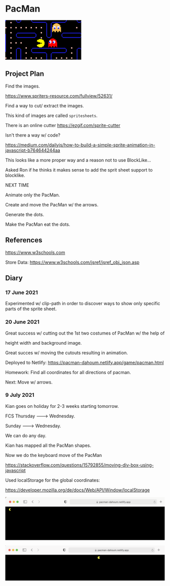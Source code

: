 # PacMan

![](logo.png)

## Project Plan

Find the images.

https://www.spriters-resource.com/fullview/52631/

Find a way to cut/ extract the images.

This kind of images are called `spritesheets`.

There is an online cutter https://ezgif.com/sprite-cutter

Isn't there a way w/ code?

https://medium.com/dailyjs/how-to-build-a-simple-sprite-animation-in-javascript-b764644244aa

This looks like a more proper way and a reason not to use BlockLike...

Asked Ron if he thinks it makes sense to add the sprit sheet support to blocklike.

NEXT TIME

Animate only the PacMan.

Create and move the PacMan w/ the arrows.

Generate the dots.

Make the PacMan eat the dots.

## References

https://www.w3schools.com


Store Data:
https://www.w3schools.com/jsref/jsref_obj_json.asp

## Diary

### 17 June 2021

Experimented w/ clip-path in order to discover ways to show only specific parts of the sprite sheet.

### 20 June 2021

Great success w/ cutting out the 1st two costumes of PacMan w/ the help of <div> height width and background image.

Great succes w/ moving the cutouts resulting in animation.

Deployed to Netlify: https://pacman-dahoum.netlify.app/game/pacman.html

Homework: Find all coordinates for all directions of pacman.

Next: Move w/ arrows.

### 9 July 2021

Kian goes on holiday for 2-3 weeks starting tomorrow.

FCS Thursday ---> Wednesday.

Sunday ---> Wednesday.

We can do any day.

Kian has mapped all the PacMan shapes.

Now we do the keyboard move of the PacMan

https://stackoverflow.com/questions/15792855/moving-div-box-using-javascript

Used localStorage for the global coordinates:

https://developer.mozilla.org/de/docs/Web/API/Window/localStorage

![](Images/2021-07-09_214746.png)

![](Images/2021-07-09_214825.png)
